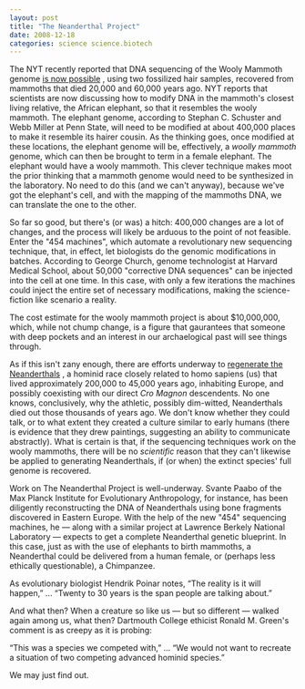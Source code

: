 ```yaml
---
layout: post
title: "The Neanderthal Project"
date: 2008-12-18
categories: science science.biotech
---
```


The NYT recently reported that DNA sequencing of the Wooly Mammoth genome [is
now possible](http://www.nytimes.com/2008/11/20/science/20mammoth.html?_r=1&hp)
, using two fossilized hair samples, recovered from mammoths that died 20,000
and 60,000 years ago. NYT reports that scientists are now discussing how to
modify DNA in the mammoth's closest living relative, the African elephant, so
that it resembles the wooly mammoth. The elephant genome, according to Stephan
C. Schuster and Webb Miller at Penn State, will need to be modified at about
400,000 places to make it resemble its hairer cousin. As the thinking goes,
once modified at these locations, the elephant genome will be, effectively, a 
_woolly mammoth_ genome, which can then be brought to term in a female elephant.
 The elephant would have a wooly mammoth. This clever technique makes moot the
prior thinking that a mammoth genome would need to be synthesized in the
laboratory. No need to do this (and we can't anyway), because we've got the
elephant's cell, and with the mapping of the mammoths DNA, we can translate the
one to the other.

So far so good, but there's (or was) a hitch: 400,000 changes are a lot of
changes, and the process will likely be arduous to the point of not feasible. 
Enter the "454 machines", which automate a revolutionary new sequencing
technique, that, in effect, let biologists do the genomic modifications in
batches. According to George Church, genome technologist at Harvard Medical
School, about 50,000 "corrective DNA sequences" can be injected into the cell at
one time. In this case, with only a few iterations the machines could inject
the entire set of necessary modifications, making the science-fiction like
scenario a reality.

The cost estimate for the wooly mammoth project is about $10,000,000, which,
while not chump change, is a figure that gaurantees that someone with deep
pockets and an interest in our archaelogical past will see things through.

As if this isn't zany enough, there are efforts underway to [regenerate the
Neanderthals](http://www.slate.com/id/2205310/?GT1=38001) , a hominid race
closely related to homo sapiens (us) that lived approximately 200,000 to 45,000
years ago, inhabiting Europe, and possibly coexisting with our direct _Cro
Magnon_ descendents. No one knows, conclusively, why the athletic, possibly
dim-witted, Neanderthals died out those thousands of years ago. We don't know
whether they could talk, or to what extent they created a culture similar to
early humans (there is evidence that they drew paintings, suggesting an ability
to communicate abstractly). What is certain is that, if the sequencing
techniques work on the wooly mammoths, there will be no _scientific_ reason
that they can't likewise be applied to generating Neanderthals, if (or when) the
extinct species' full genome is recovered. 

Work on The Neanderthal Project is well-underway. Svante Paabo of the Max Planck
Institute for Evolutionary Anthropology, for instance, has been diligently
reconstructing the DNA of Neanderthals using bone fragments discovered in
Eastern Europe. With the help of the new "454" sequencing machines, he &mdash;
along with a similar project at Lawrence Berkely National Laboratory &mdash;
expects to get a complete Neanderthal genetic blueprint. In this case, just as
with the use of elephants to birth mammoths, a Neanderthal could be delivered
from a human female, or (perhaps less ethically questionable), a Chimpanzee.

As evolutionary biologist Hendrik Poinar notes, “The reality is it will happen,”
... “Twenty to 30 years is the span people are talking about.”

And what then? When a creature so like us &mdash; but so different &mdash;
walked again among us, what then? Dartmouth College ethicist Ronald M. Green's
comment is as creepy as it is probing: 

“This was a species we competed with,” ... “We would not want to recreate a
situation of two competing advanced hominid species.”

We may just find
out.